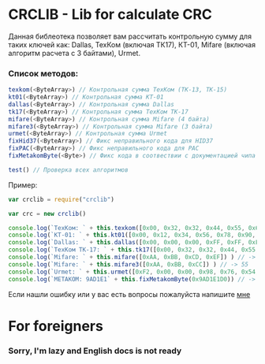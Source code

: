 # CRCLIB - Lib for calculate CRC

Данная библеотека позволяет вам рассчитать контрольную сумму для таких ключей как: Dallas, ТехКом (включая ТК17), КТ-01, Mifare (включая алгоритм расчета с 3 байтами), Urmet.

### Список методов:
```js
texkom(<ByteArray>) // Контрольная сумма ТехКом (ТК-13, ТК-15)
kt01(<ByteArray>) // Контрольная сумма КТ-01
dallas(<ByteArray>) // Контрольная сумма Dallas
tk17(<ByteArray>) // Контрольная сумма ТехКом ТК-17
mifare(<ByteArray>) // Контрольная сумма Mifare (4 байта)
mifare3(<ByteArray>) // Контрольная сумма Mifare (3 байта)
urmet(<ByteArray>) // Контрольная сумма Urmet
fixHid37(<ByteArray>) // Фикс неправильного кода для HID37
fixPAC(<ByteArray>) // Фикс неправильного кода для PAC
fixMetakomByte(<Byte>) // Фикс кода в соотвествии с документацией чипа 1233КТ2

test() // Проверка всех алгоритмов
```
Пример:
```js
var crclib = require("crclib")

var crc = new crclib()

console.log(`ТехКом: ` + this.texkom([0x00, 0x32, 0x32, 0x44, 0x55, 0x63, 0xFF, 0xFF]) ) // -> 5A
console.log(`КТ-01: ` + this.kt01([0x00, 0x12, 0x34, 0x56, 0x78, 0x90, 0x12, 0x34]) ) // -> 44
console.log(`Dallas: ` + this.dallas([0x00, 0x00, 0x00, 0xFF, 0xFF, 0xFF, 0xFF, 0x01]) ) // -> 9B
console.log(`ТехКом ТК-17: ` + this.tk17([0x00, 0x32, 0x32, 0x44, 0x55, 0xCA, 0xFF, 0xFF]) ) // -> 48
console.log(`Mifare: ` + this.mifare([0xAA, 0xBB, 0xCD, 0xEF]) ) // -> 33
console.log(`Mifare: ` + this.mifare3([0xAA, 0xBB, 0xCC]) ) // -> 55
console.log(`Urmet: ` + this.urmet([0xF2, 0x00, 0x00, 0x98, 0x76, 0x54, 0x32])) // -> D2
console.log(`METAKOM: 9AD1E1` + this.fixMetakomByte(0x9AD1E1D0)) // -> 9AD1E1D1
```

Если нашли ошибку или у вас есть вопросы пожалуйста напишите [мне](https://vk.com/li0ard)

# For foreigners

### Sorry, I'm lazy and English docs is not ready

